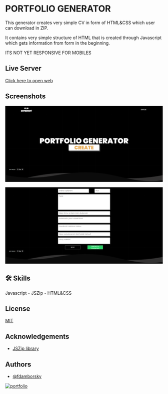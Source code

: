 
# PORTFOLIO GENERATOR

This generator creates very simple CV in form of HTML&CSS which user can download in ZIP. 

It contains very simple structure of HTML that is created through Javascript which gets information from form in the beginning.

ITS NOT YET RESPONSIVE FOR MOBILES


## Live Server
[Click here to open web](https://fdamborsky.github.io/portfoliogenerator.github.io/)
## Screenshots

![App Screenshot](https://github.com/fdamborsky/portfoliogenerator.github.io/blob/main/Screenshots/landingpage.png?raw=true)

![App Screenshot](https://github.com/fdamborsky/portfoliogenerator.github.io/blob/main/Screenshots/form.png?raw=true)


## 🛠 Skills
Javascript - JSZip - HTML&CSS


## License

[MIT](https://choosealicense.com/licenses/mit/)


## Acknowledgements

 - [JSZip library ](https://stuk.github.io/jszip/)



## Authors

- [@fdamborsky](https://github.com/fdamborsky)


[![portfolio](https://img.shields.io/badge/my_portfolio-000?style=for-the-badge&logo=ko-fi&logoColor=white)](https://fdamborsky.eu/)


